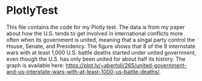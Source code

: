 # PlotlyTest
This file contains the code for my Plotly test. The data is from my paper about how the U.S. tends to get involved in international conflicts more often when its government is united, meaning that a singal party control the House, Senate, and Presidency. The figure shows that 8 of the 9 internstate wars with at least 1,000 U.S. battle deaths started under united government, even though the U.S. has only been united for about half its history. The graph is available here: https://plot.ly/~abertoli/265/united-government-and-us-interstate-wars-with-at-least-1000-us-battle-deaths/.
